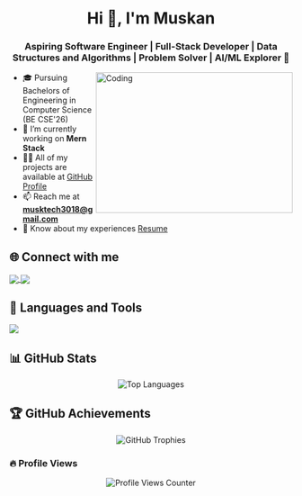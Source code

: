 <h1 align="center">Hi 👋, I'm Muskan</h1>
<h3 align="center">Aspiring Software Engineer | Full-Stack Developer | Data Structures and Algorithms | Problem Solver | AI/ML Explorer 🚀</h3>

<img align="right" alt="Coding" width="350" height="250" src="https://cdn.dribbble.com/users/1162077/screenshots/5403918/media/d5dccb5d5818cba2c8fa0cb15fb578b3.gif">

- 🎓 Pursuing Bachelors of Engineering in Computer Science (BE CSE'26)
- 🌱 I’m currently working on **Mern Stack**
- 👨‍💻 All of my projects are available at [GitHub Profile](https://github.com/muskan588p)
- 📫 Reach me at **musktech3018@gmail.com**
- 📄 Know about my experiences [Resume](https://drive.google.com/file/d/1qmyiPVmtvzZA5ZZCkB5ftHMEIORHoJ2A/view?usp=sharing)


## 🌐 Connect with me
<p align="left">
  <a href="https://www.linkedin.com/in/muskan-tech/" target="blank">
    <img align="center" src="https://img.shields.io/badge/-LinkedIn-0077B5?style=for-the-badge&logo=linkedin&logoColor=white" />
  </a>
  <a href="https://www.leetcode.com/muskan3018" target="blank">
    <img align="center" src="https://img.shields.io/badge/-LeetCode-FFA116?style=for-the-badge&logo=leetcode&logoColor=white" />
  </a>
</p>


## 🚀 Languages and Tools
<p align="left"> 
  <img src="https://skillicons.dev/icons?i=cpp,html,css,js,nodejs,react,redux,express,mongodb,mysql,git,github,python,aws,tailwind,vscode,postman,jest,figma,linux,babel" />
</p>



## 📊 GitHub Stats

<p align="center">
  <img src="https://github-readme-stats.vercel.app/api/top-langs/?username=muskan588p&layout=compact&theme=radical&hide=jupyter%20notebook" alt="Top Languages" />
</p>



## 🏆 GitHub Achievements
<p align="center">
  <img src="https://github-profile-trophy.vercel.app/?username=muskan588p&theme=radical" alt="GitHub Trophies" />
</p>



### 🔥 Profile Views
<p align="center">
  <img src="https://komarev.com/ghpvc/?username=muskan588p&color=blueviolet&style=for-the-badge" alt="Profile Views Counter" />
</p>

